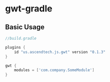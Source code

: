 # gwt-gradle

## Basic Usage



```gradle
//build.gradle

plugins {
    id "us.ascendtech.js.gwt" version "0.1.3"
}

gwt {
    modules = ['com.company.SomeModule']   
}

```

